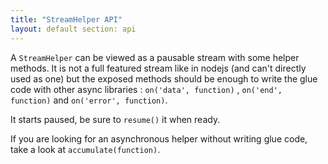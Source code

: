 ```yaml
---
title: "StreamHelper API"
layout: default section: api
---
```


A `StreamHelper` can be viewed as a pausable stream with some helper methods. It is not a full featured stream like in
nodejs (and can't directly used as one)
but the exposed methods should be enough to write the glue code with other async libraries : `on('data', function)`
, `on('end', function)` and `on('error', function)`.

It starts paused, be sure to `resume()` it when ready.

If you are looking for an asynchronous helper without writing glue code, take a look at `accumulate(function)`.

